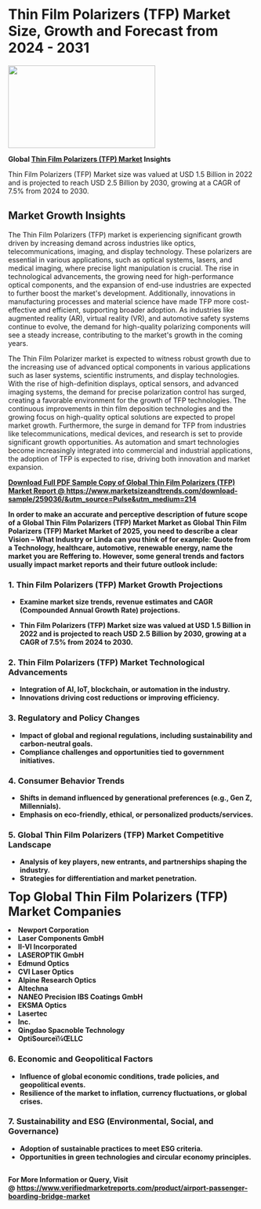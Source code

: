 <H1>Thin Film Polarizers (TFP) Market Size, Growth and Forecast from 2024 - 2031</H1><img class="aligncenter size-medium wp-image-584254" src="https://thirdeyenews.in/wp-content/uploads/2024/09/Global-Market-Research-300x168.jpeg" alt="" width="300" height="168" /><p><strong>Global&nbsp;<a href="https://www.marketsizeandtrends.com/download-sample/259036/&amp;utm_source=Pulse&amp;utm_medium=214">Thin Film Polarizers (TFP) Market</a> Insights</strong></p><p>Thin Film Polarizers (TFP) Market size was valued at USD 1.5 Billion in 2022 and is projected to reach USD 2.5 Billion by 2030, growing at a CAGR of 7.5% from 2024 to 2030.</p><p><h2>Market Growth Insights</h2> <p>The Thin Film Polarizers (TFP) market is experiencing significant growth driven by increasing demand across industries like optics, telecommunications, imaging, and display technology. These polarizers are essential in various applications, such as optical systems, lasers, and medical imaging, where precise light manipulation is crucial. The rise in technological advancements, the growing need for high-performance optical components, and the expansion of end-use industries are expected to further boost the market's development. Additionally, innovations in manufacturing processes and material science have made TFP more cost-effective and efficient, supporting broader adoption. As industries like augmented reality (AR), virtual reality (VR), and automotive safety systems continue to evolve, the demand for high-quality polarizing components will see a steady increase, contributing to the market's growth in the coming years.</p> <p><strong><a href="#"></a></strong></p> <p>The Thin Film Polarizer market is expected to witness robust growth due to the increasing use of advanced optical components in various applications such as laser systems, scientific instruments, and display technologies. With the rise of high-definition displays, optical sensors, and advanced imaging systems, the demand for precise polarization control has surged, creating a favorable environment for the growth of TFP technologies. The continuous improvements in thin film deposition technologies and the growing focus on high-quality optical solutions are expected to propel market growth. Furthermore, the surge in demand for TFP from industries like telecommunications, medical devices, and research is set to provide significant growth opportunities. As automation and smart technologies become increasingly integrated into commercial and industrial applications, the adoption of TFP is expected to rise, driving both innovation and market expansion.</p> <p><strong><a href="#"></p><p><span class=""><strong>Download Full PDF Sample Copy of Global Thin Film Polarizers (TFP) Market Report</strong> @ <a href="https://www.marketsizeandtrends.com/download-sample/259036/&amp;utm_source=Pulse&amp;utm_medium=214" target="_blank">https://www.marketsizeandtrends.com/download-sample/259036/&amp;utm_source=Pulse&amp;utm_medium=214</a></span></p><p>In order to make an accurate and perceptive description of future scope of a Global&nbsp;Thin Film Polarizers (TFP) Market Market as Global&nbsp;Thin Film Polarizers (TFP) Market Market of 2025, you need to describe a clear Vision &ndash; What Industry or Linda can you think of for example: Quote from a Technology, healthcare, automotive, renewable energy, name the market you are Reffering to. However, some general trends and factors usually impact market reports and their future outlook include:</p><h3>1.&nbsp;<strong>Thin Film Polarizers (TFP) Market Growth Projections</strong></h3><ul><li>Examine market size trends, revenue estimates and CAGR (Compounded Annual Growth Rate) projections.</li><li><p>Thin Film Polarizers (TFP) Market size was valued at USD 1.5 Billion in 2022 and is projected to reach USD 2.5 Billion by 2030, growing at a CAGR of 7.5% from 2024 to 2030.</p></li></ul><h3>2.&nbsp;<strong>Thin Film Polarizers (TFP) Market Technological Advancements</strong></h3><ul><li>Integration of AI, IoT, blockchain, or automation in the industry.</li><li>Innovations driving cost reductions or improving efficiency.</li></ul><h3>3.&nbsp;<strong>Regulatory and Policy Changes</strong></h3><ul><li>Impact of global and regional regulations, including sustainability and carbon-neutral goals.</li><li>Compliance challenges and opportunities tied to government initiatives.</li></ul><h3>4.&nbsp;<strong>Consumer Behavior Trends</strong></h3><ul><li>Shifts in demand influenced by generational preferences (e.g., Gen Z, Millennials).</li><li>Emphasis on eco-friendly, ethical, or personalized products/services.</li></ul><h3>5.&nbsp;<strong>Global Thin Film Polarizers (TFP) Market Competitive Landscape</strong></h3><ul><li>Analysis of key players, new entrants, and partnerships shaping the industry.</li><li>Strategies for differentiation and market penetration.</li></ul><p data-pm-slice="1 1 []"><span style="color: inherit; font-family: inherit; font-size: 25px;">Top Global Thin Film Polarizers (TFP) Market Companies</span></p><div class="" data-test-id=""><p><li>Newport Corporation</li><li> Laser Components GmbH</li><li> II-VI Incorporated</li><li> LASEROPTIK GmbH</li><li> Edmund Optics</li><li> CVI Laser Optics</li><li> Alpine Research Optics</li><li> Altechna</li><li> NANEO Precision IBS Coatings GmbH</li><li> EKSMA Optics</li><li> Lasertec</li><li> Inc.</li><li> Qingdao Spacnoble Technology</li><li> OptiSourceï¼ŒLLC</li></p></div><h3>6.&nbsp;<strong>Economic and Geopolitical Factors</strong></h3><ul><li>Influence of global economic conditions, trade policies, and geopolitical events.</li><li>Resilience of the market to inflation, currency fluctuations, or global crises.</li></ul><h3>7.&nbsp;<strong>Sustainability and ESG (Environmental, Social, and Governance)</strong></h3><ul><li>Adoption of sustainable practices to meet ESG criteria.</li><li>Opportunities in green technologies and circular economy principles.</li></ul><h2><strong style="font-size: 14px;">For More Information or Query, Visit @&nbsp;</strong><a style="background-color: #ffffff; font-size: 14px;" href="https://www.marketsizeandtrends.com/report/thin-film-polarizers-tfp-market/" target="_blank">https://www.verifiedmarketreports.com/product/airport-passenger-boarding-bridge-market</a></h2>
